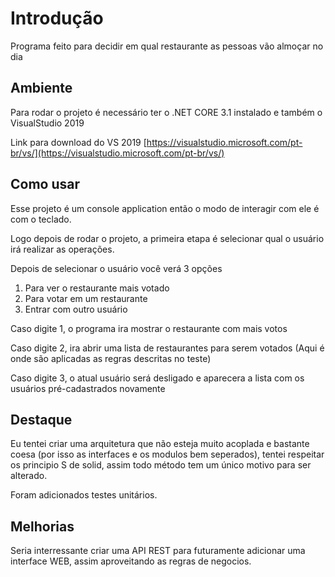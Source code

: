 # Introdução

Programa feito para decidir em qual restaurante as pessoas vão almoçar no dia

## Ambiente

Para rodar o projeto é necessário ter o .NET CORE 3.1 instalado e também o VisualStudio 2019

Link para download do VS 2019 [https://visualstudio.microsoft.com/pt-br/vs/](https://visualstudio.microsoft.com/pt-br/vs/)

## Como usar

Esse projeto é um console application então o modo de interagir com ele é com o teclado.

Logo depois de rodar o projeto, a primeira etapa é selecionar qual o usuário irá realizar as operações.

Depois de selecionar o usuário você verá 3 opções
 
1. Para ver o restaurante mais votado
2. Para votar em um restaurante
3. Entrar com outro usuário

Caso digite 1, o programa ira mostrar o restaurante com mais votos

Caso digite 2, ira abrir uma lista de restaurantes para serem votados (Aqui é onde são aplicadas as regras descritas no teste)

Caso digite 3, o atual usuário será desligado e aparecera a lista com os usuários pré-cadastrados novamente

## Destaque
Eu tentei criar uma arquitetura que não esteja muito acoplada e bastante coesa (por isso as interfaces e os modulos bem seperados), tentei respeitar os principio S de solid, assim todo método tem um único motivo para ser alterado.

Foram adicionados testes unitários.

## Melhorias
Seria interressante criar uma API REST para futuramente adicionar uma interface WEB, assim aproveitando as regras de negocios.
